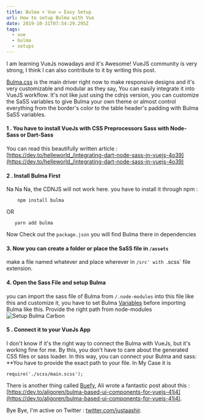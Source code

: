 ```yaml
---
title: Bulma + Vue = Easy Setup
url: How to setup Bulma with Vue 
date: 2019-10-31T07:54:29.295Z
tags:
  - vue
  - bulma
  - setups
---
```

I am learning VueJs nowadays and it's Awesome! VueJS community is very strong, I think I can also contribute to it by writing this post.

[Bulma.css](http://bulma.io) is the main driver right now to make responsive designs and it's very customizable and modular as they say, You can easily integrate it into VueJS workflow. It's not like just using the cdnjs version, you can customize the SaSS variables to give Bulma your own theme or almost control everything from the border's color to the table header's padding with Bulma SaSS variables. 
#### 1 . You have to install VueJs with CSS Preprocessors Sass with Node-Sass or Dart-Sass
You can read this beautifully written article : [https://dev.to/helleworld_/integrating-dart-node-sass-in-vuejs-4o39](https://dev.to/helleworld_/integrating-dart-node-sass-in-vuejs-4o39) 

#### 2 . Install Bulma First
Na Na Na, the CDNJS will not work here. you have to install it through npm :
```
    npm install bulma  
```
OR
```
   yarn add bulma
```
Now Check out the `package.json` you will find Bulma there in dependencies

#### 3. Now you can create a folder or place the SaSS file in `/assets` 
make a file named whatever and place wherever in `/src' with `.scss` file extension.

#### 4. Open the Sass File and setup Bulma
you can import the sass file of Bulma from `/.node-modules` into this file like this and customize it, you have to set Bulma [Variables](https://bulma.io/documentation/customize/variables/) before importing Bulma like this. Provide the right path from node-modules
![Setup Bulma Carbon](https://thepracticaldev.s3.amazonaws.com/i/hdtbma337wcz4318ad51.png)

#### 5 . Connect it to your VueJs App
I don't know if it's the right way to connect the Bulma with VueJs, but it's working fine for me. By this, you don't have to care about the generated CSS files or sass loader. In this way, you can connect your Bulma and sass: **You have to provide the exact path to your file. In My Case it is

    require('./scss/main.scss');

There is another thing called [Buefy](buefy.org), Ali wrote a fantastic post about this : [https://dev.to/aligoren/bulma-based-ui-components-for-vuejs-41i4](https://dev.to/aligoren/bulma-based-ui-components-for-vuejs-41i4).

Bye Bye, I'm active on Twitter : [twitter.com/justaashir](https://www.twitter.com/justaashir).
